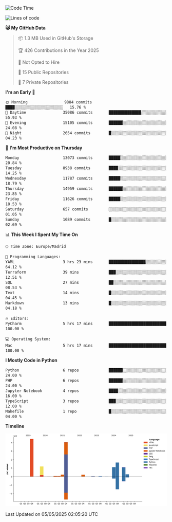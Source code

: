 <!--START_SECTION:waka-->
![Code Time](http://img.shields.io/badge/Code%20Time-799%20hrs%2042%20mins-blue)

![Lines of code](https://img.shields.io/badge/From%20Hello%20World%20I%27ve%20Written-14.4%20million%20lines%20of%20code-blue)

**🐱 My GitHub Data** 

> 📦 1.3 MB Used in GitHub's Storage 
 > 
> 🏆 426 Contributions in the Year 2025
 > 
> 🚫 Not Opted to Hire
 > 
> 📜 15 Public Repositories 
 > 
> 🔑 7 Private Repositories 
 > 
**I'm an Early 🐤** 

```text
🌞 Morning                9884 commits        ████░░░░░░░░░░░░░░░░░░░░░   15.76 % 
🌆 Daytime                35086 commits       ██████████████░░░░░░░░░░░   55.93 % 
🌃 Evening                15105 commits       ██████░░░░░░░░░░░░░░░░░░░   24.08 % 
🌙 Night                  2654 commits        █░░░░░░░░░░░░░░░░░░░░░░░░   04.23 % 
```
📅 **I'm Most Productive on Thursday** 

```text
Monday                   13073 commits       █████░░░░░░░░░░░░░░░░░░░░   20.84 % 
Tuesday                  8938 commits        ████░░░░░░░░░░░░░░░░░░░░░   14.25 % 
Wednesday                11787 commits       █████░░░░░░░░░░░░░░░░░░░░   18.79 % 
Thursday                 14959 commits       ██████░░░░░░░░░░░░░░░░░░░   23.85 % 
Friday                   11626 commits       █████░░░░░░░░░░░░░░░░░░░░   18.53 % 
Saturday                 657 commits         ░░░░░░░░░░░░░░░░░░░░░░░░░   01.05 % 
Sunday                   1689 commits        █░░░░░░░░░░░░░░░░░░░░░░░░   02.69 % 
```


📊 **This Week I Spent My Time On** 

```text
🕑︎ Time Zone: Europe/Madrid

💬 Programming Languages: 
YAML                     3 hrs 23 mins       ████████████████░░░░░░░░░   64.12 % 
Terraform                39 mins             ███░░░░░░░░░░░░░░░░░░░░░░   12.51 % 
SQL                      27 mins             ██░░░░░░░░░░░░░░░░░░░░░░░   08.53 % 
Text                     14 mins             █░░░░░░░░░░░░░░░░░░░░░░░░   04.45 % 
Markdown                 13 mins             █░░░░░░░░░░░░░░░░░░░░░░░░   04.18 % 

🔥 Editors: 
PyCharm                  5 hrs 17 mins       █████████████████████████   100.00 % 

💻 Operating System: 
Mac                      5 hrs 17 mins       █████████████████████████   100.00 % 
```

**I Mostly Code in Python** 

```text
Python                   6 repos             ██████░░░░░░░░░░░░░░░░░░░   24.00 % 
PHP                      6 repos             ██████░░░░░░░░░░░░░░░░░░░   24.00 % 
Jupyter Notebook         4 repos             ████░░░░░░░░░░░░░░░░░░░░░   16.00 % 
TypeScript               3 repos             ███░░░░░░░░░░░░░░░░░░░░░░   12.00 % 
Makefile                 1 repo              █░░░░░░░░░░░░░░░░░░░░░░░░   04.00 % 
```



**Timeline**

![Lines of Code chart](https://raw.githubusercontent.com/danisoronellas/danisoronellas/main/assets/bar_graph.png)


 Last Updated on 05/05/2025 02:05:20 UTC
<!--END_SECTION:waka-->
